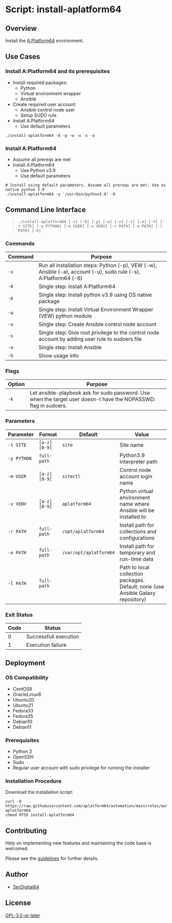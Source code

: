 # Script: install-aplatform64

## Overview

Install the [A:Platform64](https://aplatform64.readthedocs.io) environment.

## Use Cases

### Install A:Platform64 and its prerequisites

- Install required packages:
  - Python
  - Virtual environment wrapper
  - Ansible
- Create required user account:
  - Ansible control node user
  - Setup SUDO rule
- Install A:Platform64
  - Use default parameters

```shell
./install-aplatform64 -6 -p -w -u -s -a
```

### Install A:Platform64

- Assume all prereqs are met
- Install A:Platform64
  - Use Python v3.9
  - Use default parameters

```shell
# Install using default parameters. Assume all prereqs are met. Use os native python 3.9
./install-aplatform64 -y '/usr/bin/python3.9' -6
```

## Command Line Interface

> `./install-aplatform64 [-x] [-6] [-p] [-w] [-u] [-s] [-a] [-k] [-t SITE] [-y PYTHON] [-m USER] [-v VENV] [-r PATH] [-o PATH] [-l PATH] [-h]`

### Commands

| Command | Purpose                                                                                                          |
| ------- | ---------------------------------------------------------------------------------------------------------------- |
| `-x`    | Run all installation steps: Python (-p), VEW (-w), Ansible (-a), account (-u), sudo rule (-s), A:Platform64 (-6) |
| `-6`    | Single step: install A:Platform64                                                                                |
| `-p`    | Single step: Install python v3.9 using OS native package                                                         |
| `-w`    | Single step: Install Virtual Environment Wrapper (VEW) python module                                             |
| `-u`    | Single step: Create Ansible control node account                                                                 |
| `-s`    | Single step: Give root privilege to the control node account by adding user rule to sudoers file                 |
| `-a`    | Single step: Install Ansible                                                                                     |
| `-h`    | Show usage info                                                                                                  |

### Flags

| Option | Purpose                                                                                                          |
| ------ | ---------------------------------------------------------------------------------------------------------------- |
| `-k`   | Let ansible-playbook ask for sudo password. Use when the target user doesn-t have the NOPASSWD: flag in sudoers. |

### Parameters

| Parameter   | Format       | Default                | Value                                                                            |
| ----------- | ------------ | ---------------------- | -------------------------------------------------------------------------------- |
| `-t SITE`   | `[a-z][0-9]` | `site`                 | Site name                                                                        |
| `-y PYTHON` | `full-path`  |                        | Python3.9 interpreter path                                                       |
| `-m USER`   | `[a-z][0-9]` | `sitectl`              | Control node account login name                                                  |
| `-v VENV`   | `[a-z][0-9]` | `aplatform64`          | Python virtual environment name where Ansible will be installed to               |
| `-r PATH`   | `full-path`  | `/opt/aplatform64`     | Install path for collections and configurations                                  |
| `-o PATH`   | `full-path`  | `/var/opt/aplatform64` | Install path for temporary and run-time data                                     |
| `-l PATH`   | `full-path`  |                        | Path to local collection packages. Default: none (use Ansible Galaxy repository) |

### Exit Status

| Code | Status                |
| ---- | --------------------- |
| 0    | Successfull execution |
| 1    | Execution failure     |

## Deployment

### OS Compatibility

- CentOS8
- OracleLinux8
- Ubuntu20
- Ubuntu21
- Fedora33
- Fedora35
- Debian10
- Debian11

### Prerequisites

- Python 3
- OpenSSH
- Sudo
- Regular user account with sudo privilege for running the installer

### Installation Procedure

Download the installation script:

```shell
curl -O https://raw.githubusercontent.com/aplatform64/automation/main/roles/auto_aplatform64/files/installer/install-aplatform64
chmod 0755 install-aplatform64
```

## Contributing

Help on implementing new features and maintaining the code base is welcomed.

Please see the [guidelines](https://aplatform64.readthedocs.io/en/latest/contributing/CONTRIBUTING) for further details.

## Author

- [SerDigital64](https://serdigital64.github.io/)

## License

[GPL-3.0-or-later](https://www.gnu.org/licenses/gpl-3.0.txt)
